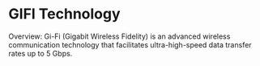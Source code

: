 # GIFI Technology

Overview:
Gi-Fi (Gigabit Wireless Fidelity) is an advanced wireless communication technology that facilitates ultra-high-speed data transfer rates up to 5 Gbps.
